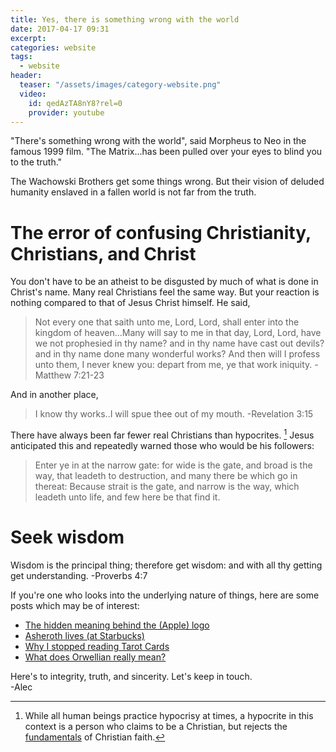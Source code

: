 ```yaml
---
title: Yes, there is something wrong with the world
date: 2017-04-17 09:31 
excerpt: 
categories: website
tags:
  - website
header:
  teaser: "/assets/images/category-website.png"
  video:
    id: qedAzTA8nY8?rel=0 
    provider: youtube
---
```

"There's something wrong with the world", said Morpheus to Neo in the famous 1999 film.  "The Matrix...has been pulled over your eyes to blind you to the truth."  

The Wachowski Brothers get some things wrong.  But their vision of deluded humanity enslaved in a fallen world is not far from the truth.

# The error of confusing Christianity, Christians, and Christ

You don't have to be an atheist to be disgusted by much of what is done in Christ's name.  Many real Christians feel the same way.  But your reaction is nothing compared to that of Jesus Christ himself.  He said,

> Not every one that saith unto me, Lord, Lord, shall enter into the kingdom of heaven...Many will say to me in that day, Lord, Lord, have we not prophesied in thy name? and in thy name have cast out devils? and in thy name done many wonderful works? And then will I profess unto them, I never knew you: depart from me, ye that work iniquity. -Matthew 7:21-23

And in another place,

> I know thy works..I will spue thee out of my mouth. -Revelation 3:15

There have always been far fewer real Christians than hypocrites. [^2t] Jesus anticipated this and repeatedly warned those who would be his followers:

> Enter ye in at the narrow gate: for wide is the gate, and broad is the way, that leadeth to destruction, and many there be which go in thereat:
Because strait is the gate, and narrow is the way, which leadeth unto life, and few here be that find it. 

# Seek wisdom

Wisdom is the principal thing; 
therefore get wisdom: 
and with all thy getting get understanding.  -Proverbs 4:7

If you're one who looks into the underlying nature of things, here are some posts which may be of interest:

- [The hidden meaning behind the (Apple) logo](/spirit-of-the-age/the-hidden-meaning-behind-the-logo/)
- [Asheroth lives (at Starbucks)](/spirit-of-the-age/starbucks-ashtoreth/)
- [Why I stopped reading Tarot Cards](/memoirs/tarot-cards/)
- [What does Orwellian really mean?](/spirit-of-the-age/what-orwellian-means/)

Here's to integrity, truth, and sincerity.  Let's keep in touch.  
-Alec


[^2t]: While all human beings practice hypocrisy at times, a hypocrite in this context is a person who claims to be a Christian, but rejects the [fundamentals](/biblical-orthodoxy/faith/) of Christian faith.